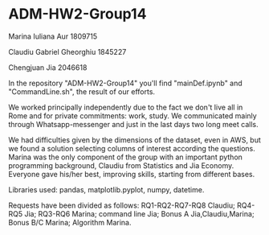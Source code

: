 # ADM-HW2-Group14

Marina Iuliana Aur 1809715

Claudiu Gabriel Gheorghiu 1845227

Chengjuan Jia 2046618

In the repository "ADM-HW2-Group14" you'll find "mainDef.ipynb" and "CommandLine.sh", the result of our efforts.

We worked principally independently due to the fact we don't live all in Rome and for private commitments: work, study. We communicated mainly through Whatsapp-messenger and just in the last days two long meet calls.

We had difficulties given by the dimensions of the dataset, even in AWS, but we found a solution selecting columns of interest according the questions.
Marina was the only component of the group with an important python programming background, Claudiu from Statistics and Jia Economy. Everyone gave his/her best, improving skills, starting from different bases.

Libraries used: pandas, matplotlib.pyplot, numpy, datetime.

Requests have been divided as follows: RQ1-RQ2-RQ7-RQ8 Claudiu; RQ4-RQ5 Jia;  RQ3-RQ6 Marina; command line Jia; Bonus A Jia,Claudiu,Marina; Bonus B/C Marina; Algorithm Marina.

